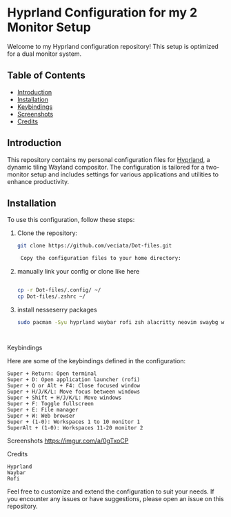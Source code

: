 # Hyprland Configuration for my 2 Monitor Setup

Welcome to my Hyprland configuration repository! This setup is optimized for a dual monitor system.

## Table of Contents
- [Introduction](#introduction)
- [Installation](#installation)
- [Keybindings](#keybindings)
- [Screenshots](#screenshots)
- [Credits](#credits)

## Introduction
This repository contains my personal configuration files for [Hyprland](https://github.com/hyprwm/Hyprland), a dynamic tiling Wayland compositor. The configuration is tailored for a two-monitor setup and includes settings for various applications and utilities to enhance productivity.

## Installation
To use this configuration, follow these steps:

1. Clone the repository:
   ```sh
   git clone https://github.com/veciata/Dot-files.git

    Copy the configuration files to your home directory:

2. manually link your config or clone like here
    ```sh

    cp -r Dot-files/.config/ ~/
    cp Dot-files/.zshrc ~/
3. install nesseserry packages
    ```sh
   sudo pacman -Syu hyprland waybar rofi zsh alacritty neovim swaybg wl-clipboard brightnessctl pavucontrol grim slurp thunar network-manager-applet playerctl ttf-jetbrains-mono papirus-icon-theme ttf-firacode-nerd ttf-iosevka-nerd




Keybindings

Here are some of the keybindings defined in the configuration:

    Super + Return: Open terminal
    Super + D: Open application launcher (rofi)
    Super + Q or Alt + F4: Close focused window
    Super + H/J/K/L: Move focus between windows
    Super + Shift + H/J/K/L: Move windows
    Super + F: Toggle fullscreen
    Super + E: File manager
    Super + W: Web browser
    Super + (1-0): Workspaces 1 to 10 monitor 1
    SuperAlt + (1-0): Workspaces 11-20 monitor 2

Screenshots
https://imgur.com/a/0gTxoCP

Credits

    Hyprland
    Waybar
    Rofi

Feel free to customize and extend the configuration to suit your needs. If you encounter any issues or have suggestions, please open an issue on this repository.
